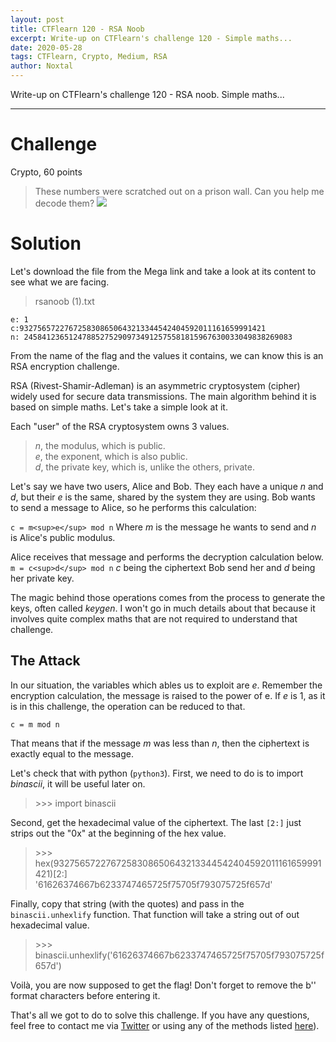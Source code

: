 ```yaml
---
layout: post
title: CTFlearn 120 - RSA Noob
excerpt: Write-up on CTFlearn's challenge 120 - Simple maths...
date: 2020-05-28
tags: CTFlearn, Crypto, Medium, RSA
author: Noxtal
---
```


 Write-up on CTFlearn's challenge 120 - RSA noob. Simple maths...

-----

# Challenge
Crypto, 60 points
> These numbers were scratched out on a prison wall. Can you help me decode them? ![](https://mega.nz/#!al8iDSYB!s5olEDK5zZmYdx1LZU8s4CmYqnynvU_aOUvdQojJPJQ)

# Solution
Let's download the file from the Mega link and take a look at its content to see what we are facing.

> rsanoob (1).txt
```
e: 1
c:9327565722767258308650643213344542404592011161659991421
n: 245841236512478852752909734912575581815967630033049838269083
```

From the name of the flag and the values it contains, we can know this is an RSA encryption challenge.

RSA (Rivest-Shamir-Adleman) is an asymmetric cryptosystem (cipher) widely used for secure data transmissions. The main algorithm behind it is based on simple maths. Let's take a simple look at it.

Each "user" of the RSA cryptosystem owns 3 values. 

> *n*, the modulus, which is public.<br/>
> *e*, the exponent, which is also public.<br/>
> *d*, the private key, which is, unlike the others, private.

Let's say we have two users, Alice and Bob. They each have a unique *n* and *d*, but their *e* is the same, shared by the system they are using. Bob wants to send a message to Alice, so he performs this calculation:

`c = m<sup>e</sup> mod n`
Where *m* is the message he wants to send and *n* is Alice's public modulus. 

Alice receives that message and performs the decryption calculation below.
`m = c<sup>d</sup> mod n`
*c* being the ciphertext Bob send her and *d* being her private key.

The magic behind those operations comes from the process to generate the keys, often called *keygen*. I won't go in much details about that because it involves quite complex maths that are not required to understand that challenge.

## The Attack
In our situation, the variables which ables us to exploit are *e*. Remember the encryption calculation, the message is raised to the power of e. If *e* is 1, as it is in this challenge, the operation can be reduced to that.

`c = m mod n`

That means that if the message *m* was less than *n*, then the ciphertext is exactly equal to the message.

Let's check that with python (`python3`).
First, we need to do is to import *binascii*, it will be useful later on.
> \>\>\> import binascii<br/>

Second, get the hexadecimal value of the ciphertext. The last `[2:]` just strips out the "0x" at the beginning of the hex value.
> \>\>\> hex(9327565722767258308650643213344542404592011161659991421)[2:]<br/>
> '61626374667b6233747465725f75705f793075725f657d'<br/>

Finally, copy that string (with the quotes) and pass in the `binascii.unhexlify` function. That function will take a string out of out hexadecimal value.
> \>\>\> binascii.unhexlify('61626374667b6233747465725f75705f793075725f657d')<br/>

Voilà, you are now supposed to get the flag! Don't forget to remove the b'' format characters before entering it.

That's all we got to do to solve this challenge. If you have any questions, feel free to contact me via [Twitter](https://twitter.com/noxtal_) or using any of the methods listed [here](https://writeups.noxtal.com/#/pages/about)).